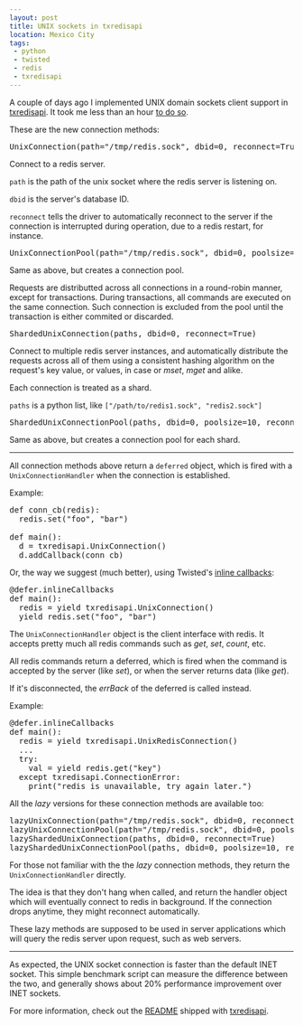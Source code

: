 ```yaml
---
layout: post
title: UNIX sockets in txredisapi
location: Mexico City
tags:
 - python
 - twisted
 - redis
 - txredisapi
---
```


A couple of days ago I implemented UNIX domain sockets client support in [txredisapi](https://github.com/fiorix/txredisapi/).
It took me less than an hour [to do so](https://github.com/fiorix/txredisapi/commit/28f9689843ba00966e1e6c9af48fb177739eee12).

These are the new connection methods:

<pre class="prettyprint">
UnixConnection(path="/tmp/redis.sock", dbid=0, reconnect=True)
</pre>

Connect to a redis server.

`path` is the path of the unix socket where the redis server is listening on.

`dbid` is the server's database ID.

`reconnect` tells the driver to automatically reconnect to the server if
the connection is interrupted during operation, due to a redis restart,
for instance.


<pre class="prettyprint">
UnixConnectionPool(path="/tmp/redis.sock", dbid=0, poolsize=10, reconnect=True)
</pre>

Same as above, but creates a connection pool.

Requests are distributted across all connections in a round-robin manner,
except for transactions. During transactions, all commands are executed
on the same connection. Such connection is excluded from the pool until
the transaction is either commited or discarded.

<pre class="prettyprint">
ShardedUnixConnection(paths, dbid=0, reconnect=True)
</pre>

Connect to multiple redis server instances, and automatically distribute
the requests across all of them using a consistent hashing algorithm on
the request's key value, or values, in case or *mset*, *mget* and alike.

Each connection is treated as a shard.

`paths` is a python list, like `["/path/to/redis1.sock", "redis2.sock"]`


<pre class="prettyprint">
ShardedUnixConnectionPool(paths, dbid=0, poolsize=10, reconnect=True)
</pre>

Same as above, but creates a connection pool for each shard.

<hr>

All connection methods above return a ``deferred`` object, which is fired with a
``UnixConnectionHandler`` when the connection is established.

Example:

<pre class="prettyprint linenums">
def conn_cb(redis):
  redis.set("foo", "bar")

def main():
  d = txredisapi.UnixConnection()
  d.addCallback(conn_cb)
</pre>

Or, the way we suggest (much better), using Twisted's [inline callbacks](http://twistedmatrix.com/documents/12.0.0/api/twisted.internet.defer.html#inlineCallbacks):

<pre class="prettyprint linenums">
@defer.inlineCallbacks
def main():
  redis = yield txredisapi.UnixConnection()
  yield redis.set("foo", "bar")
</pre>


The ``UnixConnectionHandler`` object is the client interface with redis.
It accepts pretty much all redis commands such as *get*, *set*, *count*, etc.

All redis commands return a deferred, which is fired when the command is
accepted by the server (like *set*), or when the server returns
data (like *get*).

If it's disconnected, the *errBack* of the deferred is called instead.

Example:

<pre class="prettyprint linenums">
@defer.inlineCallbacks
def main():
  redis = yield txredisapi.UnixRedisConnection()
  ...
  try:
    val = yield redis.get("key")
  except txredisapi.ConnectionError:
    print("redis is unavailable, try again later.")
</pre>


All the *lazy* versions for these connection methods are available too:

<pre class="prettyprint">
lazyUnixConnection(path="/tmp/redis.sock", dbid=0, reconnect=True)
lazyUnixConnectionPool(path="/tmp/redis.sock", dbid=0, poolsize=10, reconnect=True)
lazyShardedUnixConnection(paths, dbid=0, reconnect=True)
lazyShardedUnixConnectionPool(paths, dbid=0, poolsize=10, reconnect=True)
</pre>

For those not familiar with the the *lazy* connection methods, they return the
``UnixConnectionHandler`` directly.

The idea is that they don't hang when called, and return the handler object
which will eventually connect to redis in background. If the connection drops
anytime, they might reconnect automatically.

These lazy methods are supposed to be used in server applications which will
query the redis server upon request, such as web servers.

<hr>

As expected, the UNIX socket connection is faster than the default INET socket.
This simple benchmark script can measure the difference between the two, and
generally shows about 20% performance improvement over INET sockets.

<script src="https://gist.github.com/2049984.js?file=txredisapi_inet_vs_unix.py"> </script>

For more information, check out the [README](https://github.com/fiorix/txredisapi/blob/master/README.rst) shipped with [txredisapi](https://github.com/fiorix/txredisapi).
